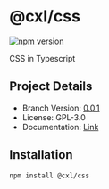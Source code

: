 # @cxl/css 
	
[![npm version](https://badge.fury.io/js/%40cxl%2Fcss.svg)](https://badge.fury.io/js/%40cxl%2Fcss)

CSS in Typescript

## Project Details

-   Branch Version: [0.0.1](https://npmjs.com/package/@cxl/css/v/0.0.1)
-   License: GPL-3.0
-   Documentation: [Link](https://cxlio.github.io/cxl/css)

## Installation

	npm install @cxl/css

